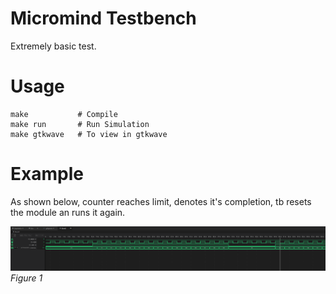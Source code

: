 # Micromind Testbench

Extremely basic test.

# Usage

```
make           # Compile
make run       # Run Simulation
make gtkwave   # To view in gtkwave
```

# Example

As shown below, counter reaches limit, denotes it's completion, tb resets the module an runs it again.

![Example Module Test](doc/micromind.png)*Figure 1*

